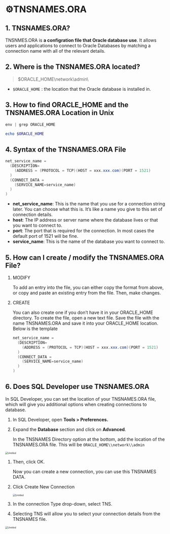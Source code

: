 # ⚙️TNSNAMES.ORA

## 1. TNSNAMES.ORA?

TNSNMES.ORA is **a configration file that Oracle database use**. It allows users and applications to connect to Oracle Databases by matching a connection name with all of the relevant details.

## 2. Where is the TNSNAMES.ORA located?

> $ORACLE_HOME\network\admin\

- `$ORACLE_HOME` : the location that the Oracle database is installed in.

## 3. How to find ORACLE_HOME and the TNSNAMES.ORA Location in Unix

```powershell
env | grep ORACLE_HOME

echo $ORACLE_HOME
```

## 4. Syntax of the TNSNAMES.ORA File

```powershell
net_service_name =
  (DESCRIPTION=
    (ADDRESS = (PROTOCOL = TCP)(HOST = xxx.xxx.com)(PORT = 1521)
  )
  (CONNECT_DATA =
    (SERVICE_NAME=service_name)
  )
)
```

- **net_service_name**: This is the name that you use for a connection string later. You can choose what this is. It’s like a name you give to this set of connection details.
- **host**: The IP address or server name where the database lives or that you want to connect to.
- **port**: The port that is required for the connection. In most cases the default port of 1521 will be fine.
- **service_name**: This is the name of the database you want to connect to.

## 5. How can I create / modify the TNSNAMES.ORA File?

1. MODIFY

   To add an entry into the file, you can either copy the format from above, or copy and paste an existing entry from the file. Then, make changes.

2. CREATE

   You can also create one if you don’t have it in your ORACLE_HOME directory. To create the file, open a new text file. Save the file with the name TNSNAMES.ORA and save it into your ORACLE_HOME location. Below is the template

   ```powershell
   net_service_name =
     (DESCRIPTION=
       (ADDRESS = (PROTOCOL = TCP)(HOST = xxx.xxx.com)(PORT = 1521)
     )
     (CONNECT_DATA =
       (SERVICE_NAME=service_name)
     )
   )
   ```

## 6. Does SQL Developer use TNSNAMES.ORA

In SQL Developer, you can set the location of your TNSNAMES.ORA file, which will give you additional options when creating connections to database.

1. In SQL Developer, open **Tools > Preferences.**

2. Expand the **Database** section and click on **Advanced**.

   In the TNSNAMES Directory option at the bottom, add the location of the TNSNAMES.ORA file. This will be `ORACLE_HOME\\network\\admin`

<img src="/Users/honeysmacbook/Library/Application Support/typora-user-images/Screenshot 2022-01-23 at 20.50.31.png" alt="Untitled" style="zoom:50%;" />

1. Then, click OK.

   Now you can create a new connection, you can use this TNSNAMES DATA.

2. Click Create New Connection

   <img src="/Users/honeysmacbook/Library/Application Support/typora-user-images/Screenshot 2022-01-23 at 20.50.53.png" alt="Untitled" style="zoom:50%;" />

3. In the connection Type drop-down, select TNS.

4. Selecting TNS will allow you to select your connection details from the TNSNAMES file.

<img src="/Users/honeysmacbook/Library/Application Support/typora-user-images/Screenshot 2022-01-23 at 20.51.15.png" alt="Untitled" style="zoom:50%;" />